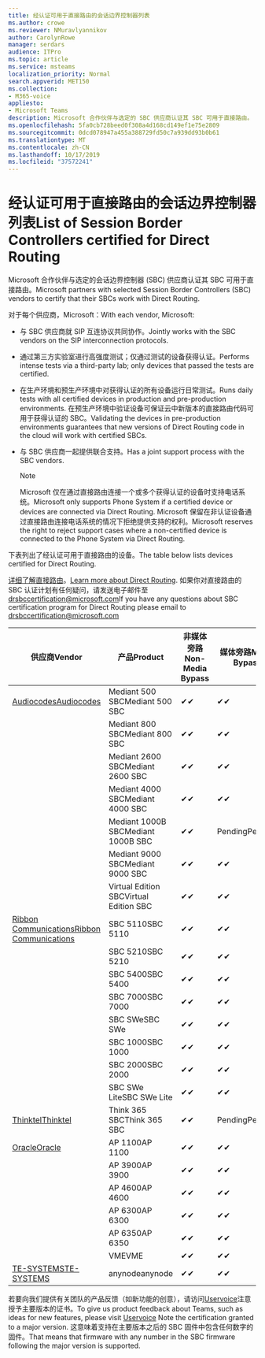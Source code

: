 ```yaml
---
title: 经认证可用于直接路由的会话边界控制器列表
ms.author: crowe
ms.reviewer: NMuravlyannikov
author: CarolynRowe
manager: serdars
audience: ITPro
ms.topic: article
ms.service: msteams
localization_priority: Normal
search.appverid: MET150
ms.collection:
- M365-voice
appliesto:
- Microsoft Teams
description: Microsoft 合作伙伴与选定的 SBC 供应商认证其 SBC 可用于直接路由。
ms.openlocfilehash: 5fa0cb728beed0f308a4d168cd149ef1e75e2809
ms.sourcegitcommit: 0dcd078947a455a388729fd50c7a939dd93b0b61
ms.translationtype: MT
ms.contentlocale: zh-CN
ms.lasthandoff: 10/17/2019
ms.locfileid: "37572241"
---
```

# <a name="list-of-session-border-controllers-certified-for-direct-routing"></a><span data-ttu-id="5ef61-103">经认证可用于直接路由的会话边界控制器列表</span><span class="sxs-lookup"><span data-stu-id="5ef61-103">List of Session Border Controllers certified for Direct Routing</span></span>

<span data-ttu-id="5ef61-104">Microsoft 合作伙伴与选定的会话边界控制器 (SBC) 供应商认证其 SBC 可用于直接路由。</span><span class="sxs-lookup"><span data-stu-id="5ef61-104">Microsoft partners with selected Session Border Controllers (SBC) vendors to certify that their SBCs work with Direct Routing.</span></span> 

<span data-ttu-id="5ef61-105">对于每个供应商，Microsoft：</span><span class="sxs-lookup"><span data-stu-id="5ef61-105">With each vendor, Microsoft:</span></span> 

- <span data-ttu-id="5ef61-106">与 SBC 供应商就 SIP 互连协议共同协作。</span><span class="sxs-lookup"><span data-stu-id="5ef61-106">Jointly works with the SBC vendors on the SIP interconnection protocols.</span></span>
- <span data-ttu-id="5ef61-107">通过第三方实验室进行高强度测试；仅通过测试的设备获得认证。</span><span class="sxs-lookup"><span data-stu-id="5ef61-107">Performs intense tests via a third-party lab; only devices that passed the tests are certified.</span></span> 
- <span data-ttu-id="5ef61-108">在生产环境和预生产环境中对获得认证的所有设备运行日常测试。</span><span class="sxs-lookup"><span data-stu-id="5ef61-108">Runs daily tests with all certified devices in production and pre-production environments.</span></span> <span data-ttu-id="5ef61-109">在预生产环境中验证设备可保证云中新版本的直接路由代码可用于获得认证的 SBC。</span><span class="sxs-lookup"><span data-stu-id="5ef61-109">Validating the devices in pre-production environments guarantees that new versions of Direct Routing code in the cloud will work with certified SBCs.</span></span> 
- <span data-ttu-id="5ef61-110">与 SBC 供应商一起提供联合支持。</span><span class="sxs-lookup"><span data-stu-id="5ef61-110">Has a joint support process with the SBC vendors.</span></span>


  > [!NOTE]
  > <span data-ttu-id="5ef61-111">Microsoft 仅在通过直接路由连接一个或多个获得认证的设备时支持电话系统。</span><span class="sxs-lookup"><span data-stu-id="5ef61-111">Microsoft only supports Phone System if a certified device or devices are connected via Direct Routing.</span></span> <span data-ttu-id="5ef61-112">Microsoft 保留在非认证设备通过直接路由连接电话系统的情况下拒绝提供支持的权利。</span><span class="sxs-lookup"><span data-stu-id="5ef61-112">Microsoft reserves the right to reject support cases where a non-certified device is connected to the Phone System via Direct Routing.</span></span> 

<span data-ttu-id="5ef61-113">下表列出了经认证可用于直接路由的设备。</span><span class="sxs-lookup"><span data-stu-id="5ef61-113">The table below lists devices certified for Direct Routing.</span></span> 

<span data-ttu-id="5ef61-114">[详细了解直接路由](https://aka.ms/dr)。</span><span class="sxs-lookup"><span data-stu-id="5ef61-114">[Learn more about Direct Routing](https://aka.ms/dr).</span></span> <span data-ttu-id="5ef61-115">如果你对直接路由的 SBC 认证计划有任何疑问，请发送电子邮件至 drsbccertification@microsoft.com</span><span class="sxs-lookup"><span data-stu-id="5ef61-115">If you have any questions about SBC certification program for Direct Routing please email to drsbccertification@microsoft.com</span></span>


|                                                       <span data-ttu-id="5ef61-116">供应商</span><span class="sxs-lookup"><span data-stu-id="5ef61-116">Vendor</span></span>                                                        |       <span data-ttu-id="5ef61-117">产品</span><span class="sxs-lookup"><span data-stu-id="5ef61-117">Product</span></span>       | <span data-ttu-id="5ef61-118">非媒体旁路</span><span class="sxs-lookup"><span data-stu-id="5ef61-118">Non-Media Bypass</span></span> | <span data-ttu-id="5ef61-119">媒体旁路</span><span class="sxs-lookup"><span data-stu-id="5ef61-119">Media Bypass</span></span> | <span data-ttu-id="5ef61-120">软件版本</span><span class="sxs-lookup"><span data-stu-id="5ef61-120">Software Version</span></span> |
|---------------------------------------------------------------------------------------------------------------------|---------------------|------------------|--------------|------------------|
| [<span data-ttu-id="5ef61-121">Audiocodes</span><span class="sxs-lookup"><span data-stu-id="5ef61-121">Audiocodes</span></span>](https://www.audiocodes.com/solutions-products/products/products-for-microsoft-365/direct-routing-for-microsoft-teams) |   <span data-ttu-id="5ef61-122">Mediant 500 SBC</span><span class="sxs-lookup"><span data-stu-id="5ef61-122">Mediant 500 SBC</span></span>   |     <span data-ttu-id="5ef61-123">&#10004;</span><span class="sxs-lookup"><span data-stu-id="5ef61-123">&#10004;</span></span>     |   <span data-ttu-id="5ef61-124">&#10004;</span><span class="sxs-lookup"><span data-stu-id="5ef61-124">&#10004;</span></span>    |  <span data-ttu-id="5ef61-125">7.20</span><span class="sxs-lookup"><span data-stu-id="5ef61-125">7.20A.250</span></span>   |
|                                                                                                                     |   <span data-ttu-id="5ef61-126">Mediant 800 SBC</span><span class="sxs-lookup"><span data-stu-id="5ef61-126">Mediant 800 SBC</span></span>   |     <span data-ttu-id="5ef61-127">&#10004;</span><span class="sxs-lookup"><span data-stu-id="5ef61-127">&#10004;</span></span>     |   <span data-ttu-id="5ef61-128">&#10004;</span><span class="sxs-lookup"><span data-stu-id="5ef61-128">&#10004;</span></span>     |  <span data-ttu-id="5ef61-129">7.20</span><span class="sxs-lookup"><span data-stu-id="5ef61-129">7.20A.250</span></span>   |
|                                                                                                                     |  <span data-ttu-id="5ef61-130">Mediant 2600 SBC</span><span class="sxs-lookup"><span data-stu-id="5ef61-130">Mediant 2600 SBC</span></span>   |     <span data-ttu-id="5ef61-131">&#10004;</span><span class="sxs-lookup"><span data-stu-id="5ef61-131">&#10004;</span></span>     |   <span data-ttu-id="5ef61-132">&#10004;</span><span class="sxs-lookup"><span data-stu-id="5ef61-132">&#10004;</span></span>    |  <span data-ttu-id="5ef61-133">7.20</span><span class="sxs-lookup"><span data-stu-id="5ef61-133">7.20A.250</span></span>   |
|                                                                                                                     |  <span data-ttu-id="5ef61-134">Mediant 4000 SBC</span><span class="sxs-lookup"><span data-stu-id="5ef61-134">Mediant 4000 SBC</span></span>   |     <span data-ttu-id="5ef61-135">&#10004;</span><span class="sxs-lookup"><span data-stu-id="5ef61-135">&#10004;</span></span>     |   <span data-ttu-id="5ef61-136">&#10004;</span><span class="sxs-lookup"><span data-stu-id="5ef61-136">&#10004;</span></span>     |  <span data-ttu-id="5ef61-137">7.20</span><span class="sxs-lookup"><span data-stu-id="5ef61-137">7.20A.250</span></span>   |
|                                                                                                                     | <span data-ttu-id="5ef61-138">Mediant 1000B SBC</span><span class="sxs-lookup"><span data-stu-id="5ef61-138">Mediant 1000B  SBC</span></span>  |     <span data-ttu-id="5ef61-139">&#10004;</span><span class="sxs-lookup"><span data-stu-id="5ef61-139">&#10004;</span></span>     |   <span data-ttu-id="5ef61-140">Pending</span><span class="sxs-lookup"><span data-stu-id="5ef61-140">Pending</span></span>     |  <span data-ttu-id="5ef61-141">7.20</span><span class="sxs-lookup"><span data-stu-id="5ef61-141">7.20A.250</span></span>  |
|                                                                                                                     | <span data-ttu-id="5ef61-142">Mediant 9000 SBC</span><span class="sxs-lookup"><span data-stu-id="5ef61-142">Mediant 9000  SBC</span></span>  |     <span data-ttu-id="5ef61-143">&#10004;</span><span class="sxs-lookup"><span data-stu-id="5ef61-143">&#10004;</span></span>     |   <span data-ttu-id="5ef61-144">&#10004;</span><span class="sxs-lookup"><span data-stu-id="5ef61-144">&#10004;</span></span>     |  <span data-ttu-id="5ef61-145">7.20</span><span class="sxs-lookup"><span data-stu-id="5ef61-145">7.20A.250</span></span>   |                                                                       
|                                                                                                                     | <span data-ttu-id="5ef61-146">Virtual Edition SBC</span><span class="sxs-lookup"><span data-stu-id="5ef61-146">Virtual Edition SBC</span></span> |     <span data-ttu-id="5ef61-147">&#10004;</span><span class="sxs-lookup"><span data-stu-id="5ef61-147">&#10004;</span></span>     |   <span data-ttu-id="5ef61-148">&#10004;</span><span class="sxs-lookup"><span data-stu-id="5ef61-148">&#10004;</span></span>     |  <span data-ttu-id="5ef61-149">7.20</span><span class="sxs-lookup"><span data-stu-id="5ef61-149">7.20A.250</span></span> |
|  [<span data-ttu-id="5ef61-150">Ribbon Communications</span><span class="sxs-lookup"><span data-stu-id="5ef61-150">Ribbon Communications</span></span>](https://ribboncommunications.com/solutions/enterprise-solutions/microsoft-skype-business)  |      <span data-ttu-id="5ef61-151">SBC 5110</span><span class="sxs-lookup"><span data-stu-id="5ef61-151">SBC 5110</span></span>       |     <span data-ttu-id="5ef61-152">&#10004;</span><span class="sxs-lookup"><span data-stu-id="5ef61-152">&#10004;</span></span>     |   <span data-ttu-id="5ef61-153">&#10004;</span><span class="sxs-lookup"><span data-stu-id="5ef61-153">&#10004;</span></span>    |       <span data-ttu-id="5ef61-154">V6.2</span><span class="sxs-lookup"><span data-stu-id="5ef61-154">V6.2</span></span>       |
|                                                                                                                     |      <span data-ttu-id="5ef61-155">SBC 5210</span><span class="sxs-lookup"><span data-stu-id="5ef61-155">SBC 5210</span></span>       |     <span data-ttu-id="5ef61-156">&#10004;</span><span class="sxs-lookup"><span data-stu-id="5ef61-156">&#10004;</span></span>     |  <span data-ttu-id="5ef61-157">&#10004;</span><span class="sxs-lookup"><span data-stu-id="5ef61-157">&#10004;</span></span>    |       <span data-ttu-id="5ef61-158">V6.2</span><span class="sxs-lookup"><span data-stu-id="5ef61-158">V6.2</span></span>       |
|                                                                                                                     |      <span data-ttu-id="5ef61-159">SBC 5400</span><span class="sxs-lookup"><span data-stu-id="5ef61-159">SBC 5400</span></span>       |     <span data-ttu-id="5ef61-160">&#10004;</span><span class="sxs-lookup"><span data-stu-id="5ef61-160">&#10004;</span></span>     |   <span data-ttu-id="5ef61-161">&#10004;</span><span class="sxs-lookup"><span data-stu-id="5ef61-161">&#10004;</span></span>   |       <span data-ttu-id="5ef61-162">V6.2</span><span class="sxs-lookup"><span data-stu-id="5ef61-162">V6.2</span></span>       |
|                                                                                                                     |      <span data-ttu-id="5ef61-163">SBC 7000</span><span class="sxs-lookup"><span data-stu-id="5ef61-163">SBC 7000</span></span>       |     <span data-ttu-id="5ef61-164">&#10004;</span><span class="sxs-lookup"><span data-stu-id="5ef61-164">&#10004;</span></span>     |   <span data-ttu-id="5ef61-165">&#10004;</span><span class="sxs-lookup"><span data-stu-id="5ef61-165">&#10004;</span></span>    |       <span data-ttu-id="5ef61-166">V6.2</span><span class="sxs-lookup"><span data-stu-id="5ef61-166">V6.2</span></span>       |
|                                                                                                                     |       <span data-ttu-id="5ef61-167">SBC SWe</span><span class="sxs-lookup"><span data-stu-id="5ef61-167">SBC SWe</span></span>       |     <span data-ttu-id="5ef61-168">&#10004;</span><span class="sxs-lookup"><span data-stu-id="5ef61-168">&#10004;</span></span>     |   <span data-ttu-id="5ef61-169">&#10004;</span><span class="sxs-lookup"><span data-stu-id="5ef61-169">&#10004;</span></span>   |       <span data-ttu-id="5ef61-170">V6.2</span><span class="sxs-lookup"><span data-stu-id="5ef61-170">V6.2</span></span>       |
|                                                                                                                     |      <span data-ttu-id="5ef61-171">SBC 1000</span><span class="sxs-lookup"><span data-stu-id="5ef61-171">SBC 1000</span></span>       |     <span data-ttu-id="5ef61-172">&#10004;</span><span class="sxs-lookup"><span data-stu-id="5ef61-172">&#10004;</span></span>     |   <span data-ttu-id="5ef61-173">&#10004;</span><span class="sxs-lookup"><span data-stu-id="5ef61-173">&#10004;</span></span>    |      <span data-ttu-id="5ef61-174">v8.0.1</span><span class="sxs-lookup"><span data-stu-id="5ef61-174">v8.0.1</span></span>     |
|                                                                                                                     |      <span data-ttu-id="5ef61-175">SBC 2000</span><span class="sxs-lookup"><span data-stu-id="5ef61-175">SBC 2000</span></span>       |     <span data-ttu-id="5ef61-176">&#10004;</span><span class="sxs-lookup"><span data-stu-id="5ef61-176">&#10004;</span></span>     |   <span data-ttu-id="5ef61-177">&#10004;</span><span class="sxs-lookup"><span data-stu-id="5ef61-177">&#10004;</span></span>   |     <span data-ttu-id="5ef61-178">v8.0.1</span><span class="sxs-lookup"><span data-stu-id="5ef61-178">v8.0.1</span></span>     |
|                                                                                                                     |    <span data-ttu-id="5ef61-179">SBC SWe Lite</span><span class="sxs-lookup"><span data-stu-id="5ef61-179">SBC SWe Lite</span></span>     |     <span data-ttu-id="5ef61-180">&#10004;</span><span class="sxs-lookup"><span data-stu-id="5ef61-180">&#10004;</span></span>     |  <span data-ttu-id="5ef61-181">&#10004;</span><span class="sxs-lookup"><span data-stu-id="5ef61-181">&#10004;</span></span>    |      <span data-ttu-id="5ef61-182">v8.0.1</span><span class="sxs-lookup"><span data-stu-id="5ef61-182">v8.0.1</span></span>    |
|                     [<span data-ttu-id="5ef61-183">Thinktel</span><span class="sxs-lookup"><span data-stu-id="5ef61-183">Thinktel</span></span>](https://www.thinktel.ca/services/think-365/think-365-overview/)                      |    <span data-ttu-id="5ef61-184">Think 365 SBC</span><span class="sxs-lookup"><span data-stu-id="5ef61-184">Think 365 SBC</span></span>    |     <span data-ttu-id="5ef61-185">&#10004;</span><span class="sxs-lookup"><span data-stu-id="5ef61-185">&#10004;</span></span>     |   <span data-ttu-id="5ef61-186">Pending</span><span class="sxs-lookup"><span data-stu-id="5ef61-186">Pending</span></span>    |       <span data-ttu-id="5ef61-187">V1.4</span><span class="sxs-lookup"><span data-stu-id="5ef61-187">V1.4</span></span>       |
|                     [<span data-ttu-id="5ef61-188">Oracle</span><span class="sxs-lookup"><span data-stu-id="5ef61-188">Oracle</span></span>](https://www.oracle.com/industries/communications/enterprise-session-border-controller/microsoft.html)                      |    <span data-ttu-id="5ef61-189">AP 1100</span><span class="sxs-lookup"><span data-stu-id="5ef61-189">AP 1100</span></span>      |    <span data-ttu-id="5ef61-190">&#10004;</span><span class="sxs-lookup"><span data-stu-id="5ef61-190">&#10004;</span></span>     |    <span data-ttu-id="5ef61-191">&#10004;</span><span class="sxs-lookup"><span data-stu-id="5ef61-191">&#10004;</span></span>    |   <span data-ttu-id="5ef61-192">8.3.0.0.1</span><span class="sxs-lookup"><span data-stu-id="5ef61-192">8.3.0.0.1</span></span> |
|                                                                                                                    |    <span data-ttu-id="5ef61-193">AP 3900</span><span class="sxs-lookup"><span data-stu-id="5ef61-193">AP 3900</span></span>           |    <span data-ttu-id="5ef61-194">&#10004;</span><span class="sxs-lookup"><span data-stu-id="5ef61-194">&#10004;</span></span>     |    <span data-ttu-id="5ef61-195">&#10004;</span><span class="sxs-lookup"><span data-stu-id="5ef61-195">&#10004;</span></span>   |   <span data-ttu-id="5ef61-196">8.3.0.0.1</span><span class="sxs-lookup"><span data-stu-id="5ef61-196">8.3.0.0.1</span></span>  | 
|                                                                                                                    |      <span data-ttu-id="5ef61-197">AP 4600</span><span class="sxs-lookup"><span data-stu-id="5ef61-197">AP 4600</span></span>         |    <span data-ttu-id="5ef61-198">&#10004;</span><span class="sxs-lookup"><span data-stu-id="5ef61-198">&#10004;</span></span>   |    <span data-ttu-id="5ef61-199">&#10004;</span><span class="sxs-lookup"><span data-stu-id="5ef61-199">&#10004;</span></span>     |     <span data-ttu-id="5ef61-200">8.3.0.0.1</span><span class="sxs-lookup"><span data-stu-id="5ef61-200">8.3.0.0.1</span></span>  |
|                                                                                                                    |      <span data-ttu-id="5ef61-201">AP 6300</span><span class="sxs-lookup"><span data-stu-id="5ef61-201">AP 6300</span></span>         |    <span data-ttu-id="5ef61-202">&#10004;</span><span class="sxs-lookup"><span data-stu-id="5ef61-202">&#10004;</span></span>   |    <span data-ttu-id="5ef61-203">&#10004;</span><span class="sxs-lookup"><span data-stu-id="5ef61-203">&#10004;</span></span>     |     <span data-ttu-id="5ef61-204">8.3.0.0.1</span><span class="sxs-lookup"><span data-stu-id="5ef61-204">8.3.0.0.1</span></span>  |
|                                                                                                                   |      <span data-ttu-id="5ef61-205">AP 6350</span><span class="sxs-lookup"><span data-stu-id="5ef61-205">AP 6350</span></span>           |    <span data-ttu-id="5ef61-206">&#10004;</span><span class="sxs-lookup"><span data-stu-id="5ef61-206">&#10004;</span></span>   |    <span data-ttu-id="5ef61-207">&#10004;</span><span class="sxs-lookup"><span data-stu-id="5ef61-207">&#10004;</span></span>    |     <span data-ttu-id="5ef61-208">8.3.0.0.1</span><span class="sxs-lookup"><span data-stu-id="5ef61-208">8.3.0.0.1</span></span>  |                                             
|                                                                                                                    |      <span data-ttu-id="5ef61-209">VME</span><span class="sxs-lookup"><span data-stu-id="5ef61-209">VME</span></span>           |    <span data-ttu-id="5ef61-210">&#10004;</span><span class="sxs-lookup"><span data-stu-id="5ef61-210">&#10004;</span></span>    |    <span data-ttu-id="5ef61-211">&#10004;</span><span class="sxs-lookup"><span data-stu-id="5ef61-211">&#10004;</span></span>    |     <span data-ttu-id="5ef61-212">8.3.0.0.1</span><span class="sxs-lookup"><span data-stu-id="5ef61-212">8.3.0.0.1</span></span>   |
|                     [<span data-ttu-id="5ef61-213">TE-SYSTEMS</span><span class="sxs-lookup"><span data-stu-id="5ef61-213">TE-SYSTEMS</span></span>](https://www.anynode.de/anynode-and-microsoft-teams/)                               |     <span data-ttu-id="5ef61-214">anynode</span><span class="sxs-lookup"><span data-stu-id="5ef61-214">anynode</span></span>         |     <span data-ttu-id="5ef61-215">&#10004;</span><span class="sxs-lookup"><span data-stu-id="5ef61-215">&#10004;</span></span>   |  <span data-ttu-id="5ef61-216">&#10004;</span><span class="sxs-lookup"><span data-stu-id="5ef61-216">&#10004;</span></span>   |      <span data-ttu-id="5ef61-217">v3.16.2</span><span class="sxs-lookup"><span data-stu-id="5ef61-217">v3.16.2</span></span>      |

<span data-ttu-id="5ef61-218">若要向我们提供有关团队的产品反馈（如新功能的创意），请访问[Uservoice](https://microsoftteams.uservoice.com)注意授予主要版本的证书。</span><span class="sxs-lookup"><span data-stu-id="5ef61-218">To give us product feedback about Teams, such as ideas for new features, please visit [Uservoice](https://microsoftteams.uservoice.com) Note the certification granted to a major version.</span></span> <span data-ttu-id="5ef61-219">这意味着支持在主要版本之后的 SBC 固件中包含任何数字的固件。</span><span class="sxs-lookup"><span data-stu-id="5ef61-219">That means that firmware with any number in the SBC firmware following the major version is supported.</span></span>
